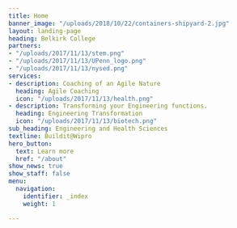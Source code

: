 ```yaml
---
title: Home
banner_image: "/uploads/2018/10/22/containers-shipyard-2.jpg"
layout: landing-page
heading: Belkirk College
partners:
- "/uploads/2017/11/13/stem.png"
- "/uploads/2017/11/13/UPenn_logo.png"
- "/uploads/2017/11/13/nysed.png"
services:
- description: Coaching of an Agile Nature
  heading: Agile Coaching
  icon: "/uploads/2017/11/13/health.png"
- description: Transforming your Engineering functions.
  heading: Engineering Transformation
  icon: "/uploads/2017/11/13/biotech.png"
sub_heading: Engineering and Health Sciences
textline: Buildit@Wipro
hero_button:
  text: Learn more
  href: "/about"
show_news: true
show_staff: false
menu:
  navigation:
    identifier: _index
    weight: 1

---
```

